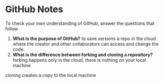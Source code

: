 # GitHub Notes

To check your own understanding of GitHub, answer the questions that follow.

1. **What is the purpose of GitHub?** 
to save versions a repo in the cloud where the creator and other collaborators can access and change the code.
1. **What is the difference between forking and cloning a repository?** 
forking happens only in the cloud, there is nothing on your local machine

cloning creates a copy to the local machine